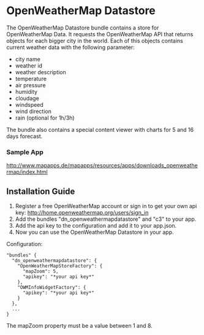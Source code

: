 # OpenWeatherMap Datastore
The OpenWeatherMap Datastore bundle contains a store for OpenWeatherMap Data. It requests the OpenWeatherMap API that returns objects for each bigger city in the world. Each of this objects contains current weather data with the following parameter:
  - city name
  - weather id
  - weather description
  - temperature
  - air pressure
  - humidity
  - cloudage
  - windspeed
  - wind direction
  - rain (optional for 1h/3h)

The bundle also contains a special content viewer with charts for 5 and 16 days forecast.

### Sample App
http://www.mapapps.de/mapapps/resources/apps/downloads_openweathermap/index.html

Installation Guide
------------------

1. Register a free OpenWeatherMap account or sign in to get your own api key: http://home.openweathermap.org/users/sign_in
2. Add the bundles "dn_openweathermapdatastore" and "c3" to your app.
3. Add the api key to the configuration and add it to your app.json.
4. Now you can use the OpenWeatherMap Datastore in your app.

Configuration:
```
"bundles" {
  "dn_openweathermapdatastore": {
    "OpenWeatherMapStoreFactory": {
      "mapZoom": 5,
      "apikey": "*your api key*"
    },
    "OWMInfoWidgetFactory": {
      "apikey": "*your api key*"
    }
  },
  ...
}
```
The mapZoom property must be a value between 1 and 8.
